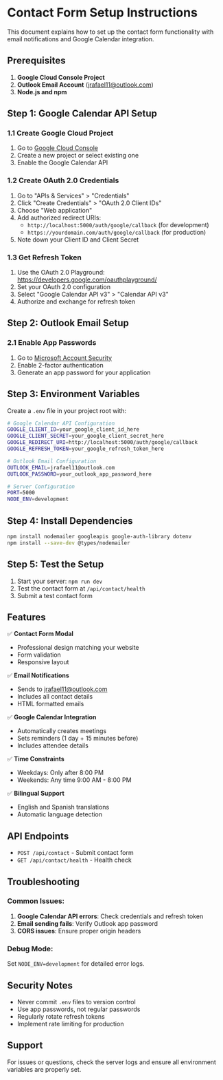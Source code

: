 # Contact Form Setup Instructions

This document explains how to set up the contact form functionality with email notifications and Google Calendar integration.

## Prerequisites

1. **Google Cloud Console Project**
2. **Outlook Email Account** (jrafael11@outlook.com)
3. **Node.js and npm**

## Step 1: Google Calendar API Setup

### 1.1 Create Google Cloud Project

1. Go to [Google Cloud Console](https://console.cloud.google.com/)
2. Create a new project or select existing one
3. Enable the Google Calendar API

### 1.2 Create OAuth 2.0 Credentials

1. Go to "APIs & Services" > "Credentials"
2. Click "Create Credentials" > "OAuth 2.0 Client IDs"
3. Choose "Web application"
4. Add authorized redirect URIs:
   - `http://localhost:5000/auth/google/callback` (for development)
   - `https://yourdomain.com/auth/google/callback` (for production)
5. Note down your Client ID and Client Secret

### 1.3 Get Refresh Token

1. Use the OAuth 2.0 Playground: https://developers.google.com/oauthplayground/
2. Set your OAuth 2.0 configuration
3. Select "Google Calendar API v3" > "Calendar API v3"
4. Authorize and exchange for refresh token

## Step 2: Outlook Email Setup

### 2.1 Enable App Passwords

1. Go to [Microsoft Account Security](https://account.microsoft.com/security)
2. Enable 2-factor authentication
3. Generate an app password for your application

## Step 3: Environment Variables

Create a `.env` file in your project root with:

```bash
# Google Calendar API Configuration
GOOGLE_CLIENT_ID=your_google_client_id_here
GOOGLE_CLIENT_SECRET=your_google_client_secret_here
GOOGLE_REDIRECT_URI=http://localhost:5000/auth/google/callback
GOOGLE_REFRESH_TOKEN=your_google_refresh_token_here

# Outlook Email Configuration
OUTLOOK_EMAIL=jrafael11@outlook.com
OUTLOOK_PASSWORD=your_outlook_app_password_here

# Server Configuration
PORT=5000
NODE_ENV=development
```

## Step 4: Install Dependencies

```bash
npm install nodemailer googleapis google-auth-library dotenv
npm install --save-dev @types/nodemailer
```

## Step 5: Test the Setup

1. Start your server: `npm run dev`
2. Test the contact form at `/api/contact/health`
3. Submit a test contact form

## Features

✅ **Contact Form Modal**

- Professional design matching your website
- Form validation
- Responsive layout

✅ **Email Notifications**

- Sends to jrafael11@outlook.com
- Includes all contact details
- HTML formatted emails

✅ **Google Calendar Integration**

- Automatically creates meetings
- Sets reminders (1 day + 15 minutes before)
- Includes attendee details

✅ **Time Constraints**

- Weekdays: Only after 8:00 PM
- Weekends: Any time 9:00 AM - 8:00 PM

✅ **Bilingual Support**

- English and Spanish translations
- Automatic language detection

## API Endpoints

- `POST /api/contact` - Submit contact form
- `GET /api/contact/health` - Health check

## Troubleshooting

### Common Issues:

1. **Google Calendar API errors**: Check credentials and refresh token
2. **Email sending fails**: Verify Outlook app password
3. **CORS issues**: Ensure proper origin headers

### Debug Mode:

Set `NODE_ENV=development` for detailed error logs.

## Security Notes

- Never commit `.env` files to version control
- Use app passwords, not regular passwords
- Regularly rotate refresh tokens
- Implement rate limiting for production

## Support

For issues or questions, check the server logs and ensure all environment variables are properly set.










